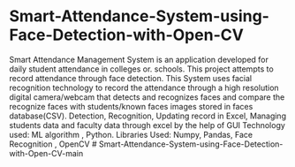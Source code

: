 # Smart-Attendance-System-using-Face-Detection-with-Open-CV
 Smart Attendance Management System is an application developed for daily student attendance in colleges or. schools. This
project attempts to record attendance through face detection.
 This System uses facial recognition technology to record the attendance through a high resolution digital camera/webcam
that detects and recognizes faces and compare the recognize faces with students/known faces images stored in faces
database(CSV).
 Detection, Recognition, Updating record in Excel, Managing students data and faculty data through excel by the help of GUI
 Technology used: ML algorithm , Python.
 Libraries Used: Numpy, Pandas, Face Recognition , OpenCV
#   S m a r t - A t t e n d a n c e - S y s t e m - u s i n g - F a c e - D e t e c t i o n - w i t h - O p e n - C V - m a i n  
 